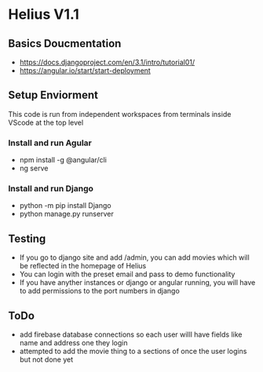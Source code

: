 # Helius V1.1

## Basics Doucmentation
- https://docs.djangoproject.com/en/3.1/intro/tutorial01/
- https://angular.io/start/start-deployment

## Setup Enviorment
This code is run from independent workspaces from terminals inside VScode at the top level
### Install and run Agular
- npm install -g @angular/cli
- ng serve

### Install and run Django
- python -m pip install Django
- python manage.py runserver

## Testing
- If you go to django site and add /admin, you can add movies which will be reflected in the homepage of Helius
- You can login with the preset email and pass to demo functionality
- If you have anyther instances or django or angular running, you will have to add permissions to the port numbers in django

## ToDo
- add firebase database connections so each user willl have fields like name and address one they login
- attempted to add the movie thing to a sections of once the user logins but not done yet

